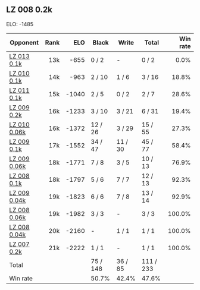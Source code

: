 ## LZ 008 0.2k ##

ELO: -1485

Opponent | Rank | ELO | Black | Write | Total | Win rate
---------|-----:|----:|-------|-------|-------|-------:
[LZ 013 0.1k](LZ%20013%200.1k.md) | 13k | -655 | 0 / 2 | - | 0 / 2 | 0.0%
[LZ 010 0.1k](LZ%20010%200.1k.md) | 14k | -963 | 2 / 10 | 1 / 6 | 3 / 16 | 18.8%
[LZ 011 0.1k](LZ%20011%200.1k.md) | 15k | -1040 | 2 / 5 | 0 / 2 | 2 / 7 | 28.6%
[LZ 009 0.2k](LZ%20009%200.2k.md) | 16k | -1233 | 3 / 10 | 3 / 21 | 6 / 31 | 19.4%
[LZ 010 0.06k](LZ%20010%200.06k.md) | 16k | -1372 | 12 / 26 | 3 / 29 | 15 / 55 | 27.3%
[LZ 009 0.1k](LZ%20009%200.1k.md) | 17k | -1552 | 34 / 47 | 11 / 30 | 45 / 77 | 58.4%
[LZ 009 0.06k](LZ%20009%200.06k.md) | 18k | -1771 | 7 / 8 | 3 / 5 | 10 / 13 | 76.9%
[LZ 008 0.1k](LZ%20008%200.1k.md) | 18k | -1797 | 5 / 6 | 7 / 7 | 12 / 13 | 92.3%
[LZ 009 0.04k](LZ%20009%200.04k.md) | 19k | -1823 | 6 / 6 | 7 / 8 | 13 / 14 | 92.9%
[LZ 008 0.06k](LZ%20008%200.06k.md) | 19k | -1982 | 3 / 3 | - | 3 / 3 | 100.0%
[LZ 008 0.04k](LZ%20008%200.04k.md) | 20k | -2160 | - | 1 / 1 | 1 / 1 | 100.0%
[LZ 007 0.2k](LZ%20007%200.2k.md) | 21k | -2222 | 1 / 1 | - | 1 / 1 | 100.0%
Total | | | 75 / 148 | 36 / 85 | 111 / 233 | 
Win rate| | | 50.7% | 42.4% | 47.6% | 
